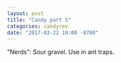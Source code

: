 ```yaml
---
layout: post
title: "Candy part 5"
categories: candyrev
date: "2017-03-22 10:00 -0700"
---
```


"Nerds": Sour gravel. Use in ant traps.
